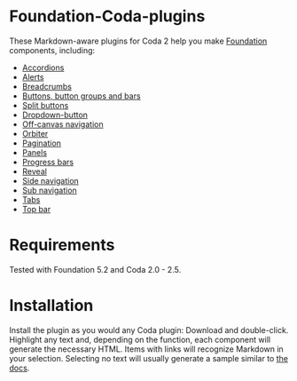 Foundation-Coda-plugins
=======================

These Markdown-aware plugins for Coda 2 help you make [Foundation](http://foundation.zurb.com) components, including:

- [Accordions](http://foundation.zurb.com/docs/components/accordion.html)
- [Alerts](http://foundation.zurb.com/docs/components/alert_boxes.html)
- [Breadcrumbs](http://foundation.zurb.com/docs/components/breadcrumbs.html)
- [Buttons, button groups and bars](http://foundation.zurb.com/docs/components/button_groups.html)
- [Split buttons](http://foundation.zurb.com/docs/components/split_buttons.html)
- [Dropdown-button](http://foundation.zurb.com/docs/components/dropdown.html)
- [Off-canvas navigation](http://foundation.zurb.com/docs/components/offcanvas.html)
- [Orbiter](http://foundation.zurb.com/docs/components/orbit.html)
- [Pagination](http://foundation.zurb.com/docs/components/pagination.html)
- [Panels](http://foundation.zurb.com/docs/components/panels.html)
- [Progress bars](http://foundation.zurb.com/docs/components/progress_bars.html)
- [Reveal](http://foundation.zurb.com/docs/components/reveal.html)
- [Side navigation](http://foundation.zurb.com/docs/components/sidenav.html)
- [Sub navigation](http://foundation.zurb.com/docs/components/subnav.html)
- [Tabs](http://foundation.zurb.com/docs/components/tabs.html)
- [Top bar](http://foundation.zurb.com/docs/components/topbar.html)


# Requirements

Tested with Foundation 5.2 and Coda 2.0 - 2.5.

# Installation

Install the plugin as you would any Coda plugin: Download and double-click. Highlight any text and, depending on the function, each component will generate the necessary HTML. Items with links will recognize Markdown in your selection. Selecting no text will usually generate a sample similar to [the docs](http://foundation.zurb.com).
